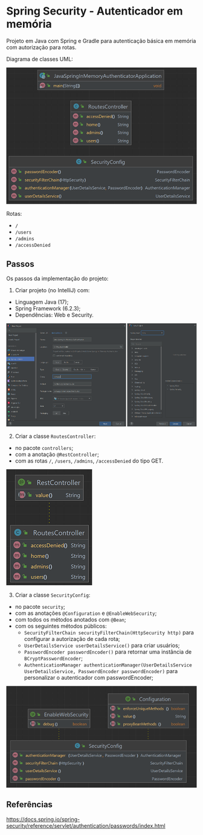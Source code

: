 # Spring Security - Autenticador em memória
Projeto em Java com Spring e Gradle para autenticação básica em memória com autorização para rotas.

Diagrama de classes UML:

![Image-04-InMemoryAuthenticator](images/Img-04-UML-Class-InMemoryAuthenticator.png)

Rotas:
- `/`
- `/users` 
- `/admins`
- `/accessDenied`


## Passos
Os passos da implementação do projeto:

1. Criar projeto (no IntelliJ) com:
- Linguagem Java (17);
- Spring Framework (6.2.3);
- Dependências: Web e Security.

![Image-01-IntelliJ](images/Img-01-IntelliJ.png)

2. Criar a classe `RoutesController`:
- no pacote `controllers`;
- com a anotação `@RestController`;
- com as rotas `/`, `/users`, `/admins`, `/accessDenied` do tipo GET.

![Image-02-RoutesController](images/Img-02-UML-Class-RoutesController.png)

3. Criar a classe `SecurityConfig`:
- no pacote `security`;
- com as anotações `@Configuration` e `@EnableWebSecurity`;
- com todos os métodos anotados com `@Bean`;
- com os seguintes métodos públicos:
  - `SecurityFilterChain securityFilterChain(HttpSecurity http)` para configurar a autorização de cada rota;
  - `UserDetailsService userDetailsService()` para criar usuários;
  - `PasswordEncoder passwordEncoder()` para retornar uma instância de `BCryptPasswordEncoder`;
  - `AuthenticationManager authenticationManager(UserDetailsService UserDetailsService,
    PasswordEncoder passwordEncoder)` para personalizar o autenticador com passwordEncoder;

![Image-03-SecurityConfig](images/Img-03-UML-Class-SecurityConfig.png)


## Referências
https://docs.spring.io/spring-security/reference/servlet/authentication/passwords/index.html